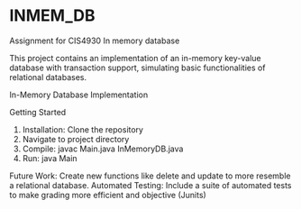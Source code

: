 # INMEM_DB
Assignment for CIS4930 In memory database

This project contains an implementation of an in-memory key-value database with transaction support, simulating basic functionalities of relational databases.

In-Memory Database Implementation

Getting Started
1. Installation: Clone the repository
2. Navigate to project directory
3. Compile: javac Main.java InMemoryDB.java
4. Run: java Main


Future Work:
Create new functions like delete and update to more resemble a relational database.
Automated Testing: Include a suite of automated tests to make grading more efficient and objective (Junits)